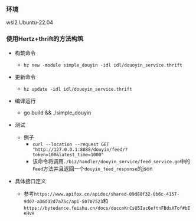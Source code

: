 ### 环境
wsl2 Ubuntu-22.04

### 使用Hertz+thrift的方法构筑

* 构筑命令
    * `hz new -module simple_douyin -idl idl/douoyin_service.thrift`
* 更新命令
    * `hz update -idl idl/douoyin_service.thrift`

* 编译运行
    * go build && ./simple_douyin
* 测试
    * 例子
        * `curl --location --request GET "http://127.0.0.1:8888/douyin/feed/?token=100&latest_time=1000"`
        * 该命令将调用`./biz/handler/douyin_service/feed_service.go`中的`Feed`方法并且返回一个`douyin_feed_response`的json
* 具体接口定义
    * 参考`https://www.apifox.cn/apidoc/shared-09d88f32-0b6c-4157-9d07-a36d32d7a75c/api-50707523`和 `https://bytedance.feishu.cn/docs/doccnKrCsU5Iac6eftnFBdsXTof#bIeHvH`